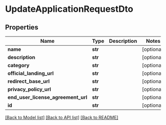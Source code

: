 # UpdateApplicationRequestDto

## Properties
Name | Type | Description | Notes
------------ | ------------- | ------------- | -------------
**name** | **str** |  | [optional] 
**description** | **str** |  | [optional] 
**category** | **str** |  | [optional] 
**official_landing_url** | **str** |  | [optional] 
**redirect_base_url** | **str** |  | [optional] 
**privacy_policy_url** | **str** |  | [optional] 
**end_user_license_agreement_url** | **str** |  | [optional] 
**id** | **str** |  | [optional] 

[[Back to Model list]](../README.md#documentation-for-models) [[Back to API list]](../README.md#documentation-for-api-endpoints) [[Back to README]](../README.md)

